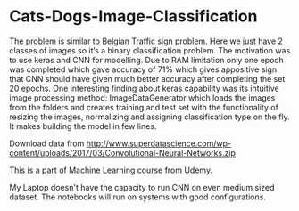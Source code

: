 # Cats-Dogs-Image-Classification
The problem is similar to Belgian Traffic sign problem. Here we just have 2 classes of images so it’s a binary classification problem. The motivation was to use keras and CNN for modelling. Due to RAM limitation only one epoch was completed which gave accuracy of 71% which gives appositive sign that CNN should have given much better accuracy after completing the set 20 epochs. One interesting finding about keras capability was its intuitive image processing method: ImageDataGenerator which loads the images from the folders and creates training and test set with the functionality of resizing the images, normalizing and assigning classification type on the fly. It makes building the model in few lines.

Download data from http://www.superdatascience.com/wp-content/uploads/2017/03/Convolutional-Neural-Networks.zip

This is a part of Machine Learning course from Udemy.

My Laptop doesn't have the capacity to run CNN on even medium sized dataset. The notebooks will run on systems with good configurations.
